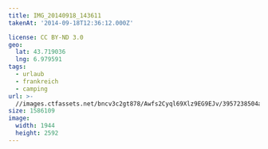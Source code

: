 ```yaml
---
title: IMG_20140918_143611
takenAt: '2014-09-18T12:36:12.000Z'

license: CC BY-ND 3.0
geo:
  lat: 43.719036
  lng: 6.979591
tags:
  - urlaub
  - frankreich
  - camping
url: >-
  //images.ctfassets.net/bncv3c2gt878/Awfs2Cyql69Xlz9EG9EJv/3957238504aed3ba8dde85a86165533a/img_20140918_143611_28234202091_o
size: 1586109
image:
  width: 1944
  height: 2592
---
```

